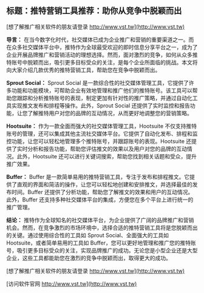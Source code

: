 ## **标题：推特营销工具推荐：助你从竞争中脱颖而出**

[想了解推广相关软件的朋友请登录 http://www.vst.tw](http://www.vst.tw)

**导言：**
在当今数字化时代，社交媒体已成为企业推广和营销的重要渠道之一。而在众多社交媒体平台中，推特作为全球最受欢迎的即时信息分享平台之一，成为了企业开展品牌推广和营销活动的理想选择。然而，面对激烈的竞争，如何从众多推特账号中脱颖而出，吸引更多目标受众的关注，是每个企业所面临的挑战。本文将向大家介绍几款优秀的推特营销工具，帮助您在竞争中脱颖而出。

**Sprout Social：**
Sprout Social 是一款综合性的社交媒体管理工具，它提供了许多功能和功能模块，可帮助企业有效地管理和推广他们的推特账号。该工具可以帮助您跟踪和分析推特账号的表现，制定更加有针对性的推广策略，并通过自动化工具实现推文发布和排程等操作。此外，Sprout Social 还提供了实时监控和报告功能，让您了解推特用户对您的品牌的互动情况，从而更好地调整您的营销策略。

**Hootsuite：**
作为一款全面而强大的社交媒体管理工具，Hootsuite 不仅支持推特账号的管理，还可以集成其他主流社交媒体平台。它提供了自动化发布、排程和监控功能，让您可以轻松地管理多个推特账号，并跟踪账号的表现。Hootsuite 还提供了实时分析和报告功能，帮助您评估推文的效果以及用户对您的品牌的互动情况。此外，Hootsuite 还可以进行关键词搜索，帮助您找到相关话题和受众，提升推广效果。

**Buffer：**
Buffer 是一款简单易用的推特营销工具，专注于发布和排程推文。它提供了直观的界面和简洁的操作，让您可以轻松地创建和安排推文，并选择最佳的发布时间。Buffer 还提供了分析功能，帮助您了解推文的效果和用户的互动情况。此外，Buffer 还支持多种社交媒体平台的集成，方便您在多个平台上进行统一的推广管理。

**结论：**
推特作为全球知名的社交媒体平台，为企业提供了广阔的品牌推广和营销机会。然而，在竞争激烈的市场环境中，选择合适的推特营销工具将是您脱颖而出的关键。通过使用综合性的工具如 Sprout Social、全面强大的工具如 Hootsuite，或者简单易用的工具如 Buffer，您可以更好地管理和推广您的推特账号，吸引更多目标受众的关注，实现品牌推广的成功。无论您是小型企业还是大型企业，这些工具都能助您在激烈的竞争中脱颖而出，取得更大的成功。

[想了解推广相关软件的朋友请登录 http://www.vst.tw](http://www.vst.tw)


[访问软件官网 http://www.vst.tw](http://www.vst.tw)
